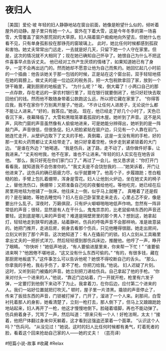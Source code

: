 # 夜归人

［美国］爱伦·坡
年轻的妇人静静地站在窗台前面，她像是盼望什么似的，倾听着屋外的动静。屋子里只有她一个人。窗外在下着大雪，这是今年冬季的第一场喜雪，大雪覆盖了窗外那荒寂的大草原。妇人隔着窗户痴痴地向外望去，但她什么也看不见，只有单身孤影投在那铮亮的窗玻璃上。 此时，她比任何时候都感到孤寂和害怕。她丈夫常常出门远走，一去就是好几天，只留下她一个人守在家里。但是，这次的情况就不大相同了；现在她已确知自己怀孕了。她恨自己为什么不把这件喜事早点告诉丈夫。 他已经对工作产生厌烦的情绪了，如果知道她已有了身孕，一定不会再出远门的。然而她却不愿意让他为自己而焦灼。她回忆起几小时前的一个插曲：他告诉她关于那一包钱的时候，正是站在这个窗台前，双手轻轻地搭在她的肩膀上。做丈夫的是一位边区的税务员，把一大包税款拿回了家，放到一个饼干箱里，藏到厨房的地板底下。 “为什么呢？” 唉，倒大霉了！小两口自己的那一点存款，存在老远的一家农村银行里了，现在银行就要倒闭了，他只好赶快去取回他们的钱。然而他不敢随身带着公款跑这么远，所以把它藏在家里了。 “你得答应我，我不在家你千万别离开屋子，”他说，“不许让任何人进房子，无论说什么都不能让人进来。” “好的，我答应。”她说。 现在，他已经走了好几个小时了，天色已昏沉下来，夜幕降临了。大雪和黑暗笼罩着孤寂的木屋。她听到了声音。这不是风声，风吹门窗的声音虽然像有人偷偷地进来，可是她能分辨得出，她听到的是一阵敲门声。声音很低，但很急促。妇人把脸紧贴在窗户边，只见有一个人靠在前门。 她连忙走开，从壁炉边取下了丈夫的手枪，真倒霉，这是一支没有用的手枪，好的那一支和火药筒都让丈夫给带走了。她只好拿着空枪，快步走到紧紧锁着的大门边。 “是谁在外边？”她喝道。 “我是伤兵，迷了路，走不动了，请你做件好事，让我进来。” “丈夫吩咐我，他不在家，谁也不让进来。”年轻的妇人实实在在地告诉他。 “那么，我只好死在你们家门口了。” 再过了一会儿，他又恳求说：“你打开门看看我，就知道我不会伤害你的。” “我丈夫是不会饶恕我的……”她哭诉着，开门让他进来了。这伤兵的确已筋疲力尽，似乎就要垮了。他高个子，步履踉跄；苍白粗糙的脸，手臂上包扎着绷带，浑身是雪花。妇人让他到火炉边，坐在她丈夫的椅子上，替他洗伤口，换绷带；又把准备自己吃的夜餐给他吃。等他吃完，她已经在后房里用地毯为他铺了一张床。他往床上一倒，似乎马上就睡了。 真睡着了还是假的？是在骗她，等她去睡觉吗？妇人在自己卧室里走来走去，心里忐忑不安，像是要出什么乱子。深夜时，万籁俱寂，只有炉火噼噼啪啪地低声作响。忽然有一阵非常低的声音；很轻，显然是有人在干什么，鬼鬼祟祟的，比老鼠偷啃东西的声音还要轻。这到底是哪儿来的声音呢？难道是隔壁房里的那个男人？想到这，她拿起灯，轻轻地走到狭窄的通道，站着静听。伤兵的呼吸声音不会那样响，准是故意装的。她把门推开，走进后房，俯身去看那个伤兵，只见他睡得很甜。她走出房间，立刻又听到了那个声音。这次她知道了：有人在撬前门的锁。妇人立刻从工具箱里拿出丈夫的一把折式洋刀，然后轻轻摸到那伤兵床边，推醒他。他哼了一声，睁开了眼睛。 “你快听！”她低声地说，“有人要偷进屋里来，你来帮一下忙！” “谁要偷进来啊？”他困倦不堪地说，“这又没有什么东西可偷的。” “有的，有很多钱，藏在那厨房地板底下。”这件事怎么可以告诉他呢？她恨不得咬断自己的舌头。 “那么，你拿我的手枪，我右手伤了，拿不了枪，你把刀给我。”他说。 妇人迟疑了片刻。这时，又听到前门被撬的声音。她立刻把刀递给伤兵。自己拿起了他的手枪。 “你来对付头一个进来的人，”他说，“靠近门边站着，门一开就开枪，枪里有六发子弹，一定要打到他倒下来动不了为止。我拿着刀，在你后边，应付第二个进来的人。我们一站好位置就把灯吹灭。” 顿时，屋子里一片漆黑。撬锁的声音停止了，传来了扳扭东西的声音，门锁被打掉了，门开了，溜进了一个人来。刹那间，白雪衬托着那人的身影，她看清楚了，立刻一枪打去，那人倒下了，但马上又踉踉跄跄地站起来，妇人再开了一枪，他这才慢慢地倒下。脸碰着墙脚，再也不能动弹了。伤兵俯着身子，咒骂了一声，然后叫道：“原来只有一个人！好枪法啊，太太！”接着，他把尸体翻过身来仰天躺着，这才看到这强盗还蒙着一个面罩。 “认识这个人吗？”伤兵问。 “从没见过！”她说。这时的妇人比任何时候都有勇气，盯着死者的脸，看着这个回来抢劫自己家的人——她的丈夫！ （芸亮译）

#短篇小说-故事 #收藏 #Relax